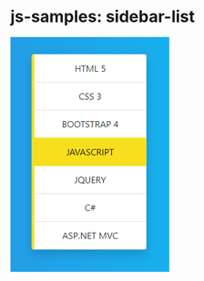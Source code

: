 # js-samples: sidebar-list

![gorsel](https://github.com/sametkoyuncu/simple-js-samples/blob/master/sidebar-list/sidebar-list.PNG)
